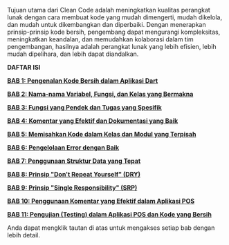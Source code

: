 Tujuan utama dari Clean Code adalah meningkatkan kualitas perangkat lunak dengan cara membuat kode yang mudah dimengerti, mudah dikelola, dan mudah untuk dikembangkan dan diperbaiki. Dengan menerapkan prinsip-prinsip kode bersih, pengembang dapat mengurangi kompleksitas, meningkatkan keandalan, dan memudahkan kolaborasi dalam tim pengembangan, hasilnya adalah perangkat lunak yang lebih efisien, lebih mudah dipelihara, dan lebih dapat diandalkan.

**DAFTAR ISI**

**[BAB 1: Pengenalan Kode Bersih dalam Aplikasi Dart](/clean_code/BAB1.md)**

**[BAB 2: Nama-nama Variabel, Fungsi, dan Kelas yang Bermakna](/clean_code/BAB2.md)**

**[BAB 3: Fungsi yang Pendek dan Tugas yang Spesifik](/clean_code/BAB3.md)**

**[BAB 4: Komentar yang Efektif dan Dokumentasi yang Baik](/clean_code/BAB4.md)**

**[BAB 5: Memisahkan Kode dalam Kelas dan Modul yang Terpisah](/clean_code/BAB5.md)**

**[BAB 6: Pengelolaan Error dengan Baik](/clean_code/BAB6.md)**

**[BAB 7: Penggunaan Struktur Data yang Tepat](/clean_code/BAB7.md)**

**[BAB 8: Prinsip "Don't Repeat Yourself" (DRY)](/clean_code/BAB8.md)**

**[BAB 9: Prinsip "Single Responsibility" (SRP)](/clean_code/BAB9.md)**

**[BAB 10: Penggunaan Komentar yang Efektif dalam Aplikasi POS](/clean_code/BAB10.md)**

**[BAB 11: Pengujian (Testing) dalam Aplikasi POS dan Kode yang Bersih](/clean_code/BAB11.md)**


Anda dapat mengklik tautan di atas untuk mengakses setiap bab dengan lebih detail.